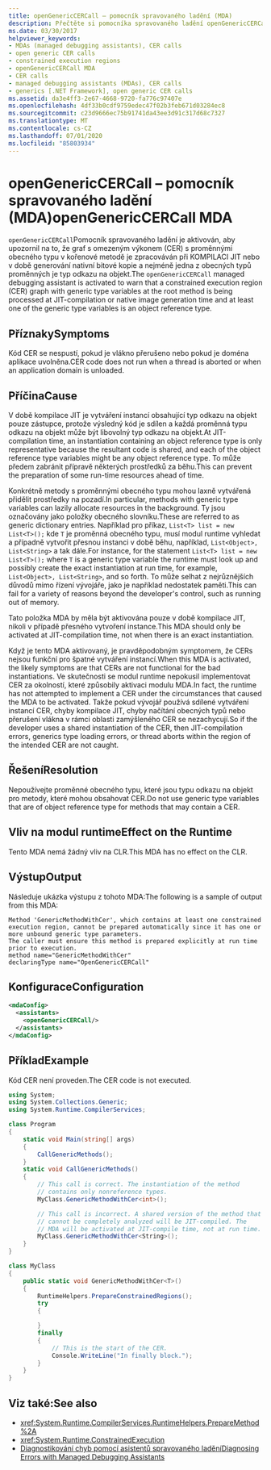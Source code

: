 ```yaml
---
title: openGenericCERCall – pomocník spravovaného ladění (MDA)
description: Přečtěte si pomocníka spravovaného ladění openGenericCERCall, který se může aktivovat, když se kód CER nespustí, když se vlákno přeruší nebo když se doména aplikace uvolní.
ms.date: 03/30/2017
helpviewer_keywords:
- MDAs (managed debugging assistants), CER calls
- open generic CER calls
- constrained execution regions
- openGenericCERCall MDA
- CER calls
- managed debugging assistants (MDAs), CER calls
- generics [.NET Framework], open generic CER calls
ms.assetid: da3e4ff3-2e67-4668-9720-fa776c97407e
ms.openlocfilehash: 4df33b0cdf9759edec47f02b3feb671d03284ec8
ms.sourcegitcommit: c23d9666ec75b91741da43ee3d91c317d68c7327
ms.translationtype: MT
ms.contentlocale: cs-CZ
ms.lasthandoff: 07/01/2020
ms.locfileid: "85803934"
---
```

# <a name="opengenericcercall-mda"></a><span data-ttu-id="b7ab9-103">openGenericCERCall – pomocník spravovaného ladění (MDA)</span><span class="sxs-lookup"><span data-stu-id="b7ab9-103">openGenericCERCall MDA</span></span>

<span data-ttu-id="b7ab9-104">`openGenericCERCall`Pomocník spravovaného ladění je aktivován, aby upozornil na to, že graf s omezeným výkonem (CER) s proměnnými obecného typu v kořenové metodě je zpracováván při KOMPILACI JIT nebo v době generování nativní bitové kopie a nejméně jedna z obecných typů proměnných je typ odkazu na objekt.</span><span class="sxs-lookup"><span data-stu-id="b7ab9-104">The `openGenericCERCall` managed debugging assistant is activated to warn that a constrained execution region (CER) graph with generic type variables at the root method is being processed at JIT-compilation or native image generation time and at least one of the generic type variables is an object reference type.</span></span>

## <a name="symptoms"></a><span data-ttu-id="b7ab9-105">Příznaky</span><span class="sxs-lookup"><span data-stu-id="b7ab9-105">Symptoms</span></span>

<span data-ttu-id="b7ab9-106">Kód CER se nespustí, pokud je vlákno přerušeno nebo pokud je doména aplikace uvolněna.</span><span class="sxs-lookup"><span data-stu-id="b7ab9-106">CER code does not run when a thread is aborted or when an application domain is unloaded.</span></span>

## <a name="cause"></a><span data-ttu-id="b7ab9-107">Příčina</span><span class="sxs-lookup"><span data-stu-id="b7ab9-107">Cause</span></span>

<span data-ttu-id="b7ab9-108">V době kompilace JIT je vytváření instancí obsahující typ odkazu na objekt pouze zástupce, protože výsledný kód je sdílen a každá proměnná typu odkazu na objekt může být libovolný typ odkazu na objekt.</span><span class="sxs-lookup"><span data-stu-id="b7ab9-108">At JIT-compilation time, an instantiation containing an object reference type is only representative because the resultant code is shared, and each of the object reference type variables might be any object reference type.</span></span> <span data-ttu-id="b7ab9-109">To může předem zabránit přípravě některých prostředků za běhu.</span><span class="sxs-lookup"><span data-stu-id="b7ab9-109">This can prevent the preparation of some run-time resources ahead of time.</span></span>

<span data-ttu-id="b7ab9-110">Konkrétně metody s proměnnými obecného typu mohou laxně vytvářená přidělit prostředky na pozadí.</span><span class="sxs-lookup"><span data-stu-id="b7ab9-110">In particular, methods with generic type variables can lazily allocate resources in the background.</span></span> <span data-ttu-id="b7ab9-111">Ty jsou označovány jako položky obecného slovníku.</span><span class="sxs-lookup"><span data-stu-id="b7ab9-111">These are referred to as generic dictionary entries.</span></span> <span data-ttu-id="b7ab9-112">Například pro příkaz, `List<T> list = new List<T>();` kde `T` je proměnná obecného typu, musí modul runtime vyhledat a případně vytvořit přesnou instanci v době běhu, například, `List<Object>, List<String>` a tak dále.</span><span class="sxs-lookup"><span data-stu-id="b7ab9-112">For instance, for the statement `List<T> list = new List<T>();` where `T` is a generic type variable the runtime must look up and possibly create the exact instantiation at run time, for example, `List<Object>, List<String>`, and so forth.</span></span> <span data-ttu-id="b7ab9-113">To může selhat z nejrůznějších důvodů mimo řízení vývojáře, jako je například nedostatek paměti.</span><span class="sxs-lookup"><span data-stu-id="b7ab9-113">This can fail for a variety of reasons beyond the developer's control, such as running out of memory.</span></span>

<span data-ttu-id="b7ab9-114">Tato položka MDA by měla být aktivována pouze v době kompilace JIT, nikoli v případě přesného vytvoření instance.</span><span class="sxs-lookup"><span data-stu-id="b7ab9-114">This MDA should only be activated at JIT-compilation time, not when there is an exact instantiation.</span></span>

<span data-ttu-id="b7ab9-115">Když je tento MDA aktivovaný, je pravděpodobným symptomem, že CERs nejsou funkční pro špatné vytváření instancí.</span><span class="sxs-lookup"><span data-stu-id="b7ab9-115">When this MDA is activated, the likely symptoms are that CERs are not functional for the bad instantiations.</span></span> <span data-ttu-id="b7ab9-116">Ve skutečnosti se modul runtime nepokusil implementovat CER za okolností, které způsobily aktivaci modulu MDA.</span><span class="sxs-lookup"><span data-stu-id="b7ab9-116">In fact, the runtime has not attempted to implement a CER under the circumstances that caused the MDA to be activated.</span></span> <span data-ttu-id="b7ab9-117">Takže pokud vývojář používá sdílené vytváření instancí CER, chyby kompilace JIT, chyby načítání obecných typů nebo přerušení vlákna v rámci oblasti zamýšleného CER se nezachycují.</span><span class="sxs-lookup"><span data-stu-id="b7ab9-117">So if the developer uses a shared instantiation of the CER, then JIT-compilation errors, generics type loading errors, or thread aborts within the region of the intended CER are not caught.</span></span>

## <a name="resolution"></a><span data-ttu-id="b7ab9-118">Řešení</span><span class="sxs-lookup"><span data-stu-id="b7ab9-118">Resolution</span></span>

<span data-ttu-id="b7ab9-119">Nepoužívejte proměnné obecného typu, které jsou typu odkazu na objekt pro metody, které mohou obsahovat CER.</span><span class="sxs-lookup"><span data-stu-id="b7ab9-119">Do not use generic type variables that are of object reference type for methods that may contain a CER.</span></span>

## <a name="effect-on-the-runtime"></a><span data-ttu-id="b7ab9-120">Vliv na modul runtime</span><span class="sxs-lookup"><span data-stu-id="b7ab9-120">Effect on the Runtime</span></span>

<span data-ttu-id="b7ab9-121">Tento MDA nemá žádný vliv na CLR.</span><span class="sxs-lookup"><span data-stu-id="b7ab9-121">This MDA has no effect on the CLR.</span></span>

## <a name="output"></a><span data-ttu-id="b7ab9-122">Výstup</span><span class="sxs-lookup"><span data-stu-id="b7ab9-122">Output</span></span>

<span data-ttu-id="b7ab9-123">Následuje ukázka výstupu z tohoto MDA:</span><span class="sxs-lookup"><span data-stu-id="b7ab9-123">The following is a sample of output from this MDA:</span></span>
  
 ```output
 Method 'GenericMethodWithCer', which contains at least one constrained execution region, cannot be prepared automatically since it has one or more unbound generic type parameters.
 The caller must ensure this method is prepared explicitly at run time prior to execution.
 method name="GenericMethodWithCer"
 declaringType name="OpenGenericCERCall"
 ```

## <a name="configuration"></a><span data-ttu-id="b7ab9-124">Konfigurace</span><span class="sxs-lookup"><span data-stu-id="b7ab9-124">Configuration</span></span>

```xml
<mdaConfig>
  <assistants>
    <openGenericCERCall/>
  </assistants>
</mdaConfig>
```  

## <a name="example"></a><span data-ttu-id="b7ab9-125">Příklad</span><span class="sxs-lookup"><span data-stu-id="b7ab9-125">Example</span></span>

<span data-ttu-id="b7ab9-126">Kód CER není proveden.</span><span class="sxs-lookup"><span data-stu-id="b7ab9-126">The CER code is not executed.</span></span>

```csharp
using System;
using System.Collections.Generic;
using System.Runtime.CompilerServices;

class Program
{
    static void Main(string[] args)
    {
        CallGenericMethods();
    }
    static void CallGenericMethods()
    {
        // This call is correct. The instantiation of the method
        // contains only nonreference types.
        MyClass.GenericMethodWithCer<int>();

        // This call is incorrect. A shared version of the method that
        // cannot be completely analyzed will be JIT-compiled. The
        // MDA will be activated at JIT-compile time, not at run time.
        MyClass.GenericMethodWithCer<String>();
    }
}

class MyClass
{
    public static void GenericMethodWithCer<T>()
    {
        RuntimeHelpers.PrepareConstrainedRegions();
        try
        {

        }
        finally
        {
            // This is the start of the CER.
            Console.WriteLine("In finally block.");
        }
    }
}
```

## <a name="see-also"></a><span data-ttu-id="b7ab9-127">Viz také:</span><span class="sxs-lookup"><span data-stu-id="b7ab9-127">See also</span></span>

- <xref:System.Runtime.CompilerServices.RuntimeHelpers.PrepareMethod%2A>
- <xref:System.Runtime.ConstrainedExecution>
- [<span data-ttu-id="b7ab9-128">Diagnostikování chyb pomocí asistentů spravovaného ladění</span><span class="sxs-lookup"><span data-stu-id="b7ab9-128">Diagnosing Errors with Managed Debugging Assistants</span></span>](diagnosing-errors-with-managed-debugging-assistants.md)

